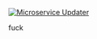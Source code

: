 [![Microservice Updater](https://github.com/Nesga-ARC/microservice-boilerplate/actions/workflows/update-microservices-event.yml/badge.svg?branch=main)](https://github.com/Nesga-ARC/microservice-boilerplate/actions/workflows/update-microservices-event.yml)

fuck
